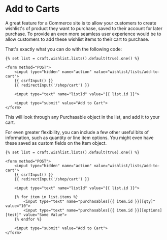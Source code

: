 # Add to Carts

A great feature for a Commerce site is to allow your customers to create wishlist's of product they want to purchase, saved to their account for later purchase. To provide an even more seamless user experience would be to allow customers to add these wishlist items to their cart to purchase.

That's exactly what you can do with the following code:

```twig
{% set list = craft.wishlist.lists().default(true).one() %}

<form method="POST">
    <input type="hidden" name="action" value="wishlist/lists/add-to-cart">
    {{ csrfInput() }}
    {{ redirectInput('/shop/cart') }}

    <input type="text" name="listId" value="{{ list.id }}">

    <input type="submit" value="Add to Cart">
</form>
```

This will look through any Purchasable object in the list, and add it to your cart.

For even greater flexibility, you can include a few other useful bits of information, such as quantity or line item options. You might even have these saved as custom fields on the Item object.

```twig
{% set list = craft.wishlist.lists().default(true).one() %}

<form method="POST">
    <input type="hidden" name="action" value="wishlist/lists/add-to-cart">
    {{ csrfInput() }}
    {{ redirectInput('/shop/cart') }}

    <input type="text" name="listId" value="{{ list.id }}">

    {% for item in list.items %}
        <input type="text" name="purchasables[{{ item.id }}][qty]" value="10">
        <input type="text" name="purchasables[{{ item.id }}][options][test]" value="Some Value">
    {% endfor %}

    <input type="submit" value="Add to Cart">
</form>
```
